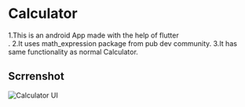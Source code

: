 # Calculator

1.This is an android App made with the help of flutter<br />.
2.It uses math_expression package from pub dev community.
3.It has same functionality as normal Calculator.

## Scrrenshot

![Calculator UI](https://user-images.githubusercontent.com/72760503/202916643-d9a27e08-e0b1-4152-8ab6-94b8dcdb89f4.png)
